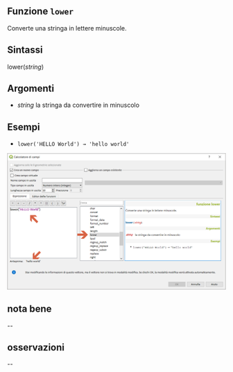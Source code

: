 ## Funzione `lower`

Converte una stringa in lettere minuscole.

## Sintassi

lower(_string_)

## Argomenti

* _string_ la stringa da convertire in minuscolo

## Esempi

* `lower('HELLO World') → 'hello world'`

<img src="/img/stringhe_di_testo/lower/lower1.png">

## nota bene

--

## osservazioni

--